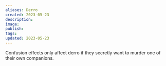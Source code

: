```yaml
---
aliases: Derro
created: 2023-05-23
description: 
image: 
publish: 
tags: 
updated: 2023-05-23
---
```


Confusion effects only affect derro if they secretly want to murder one of their own companions.